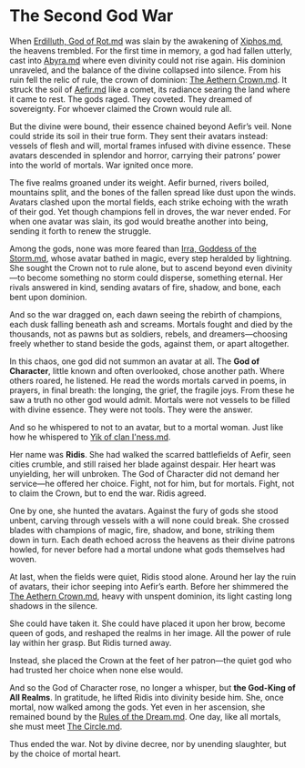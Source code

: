 # The Second God War

When [Erdilluth, God of Rot.md](../Gods/Fallen%20Gods/Erdilluth%2C%20God%20of%20Rot.md) was slain by the awakening of [Xiphos.md](../Concepts/Xiphos.md), the heavens trembled. For the first time in memory, a god had fallen utterly, cast into [Abyra.md](../Realms/Abyra.md) where even divinity could not rise again. His dominion unraveled, and the balance of the divine collapsed into silence. From his ruin fell the relic of rule, the crown of dominion: [The Aethern Crown.md](../Concepts/The%20Aethern%20Crown.md). It struck the soil of [Aefir.md](../Realms/Aefir.md) like a comet, its radiance searing the land where it came to rest. The gods raged. They coveted. They dreamed of sovereignty. For whoever claimed the Crown would rule all.

But the divine were bound, their essence chained beyond Aefir’s veil. None could stride its soil in their true form. They sent their avatars instead: vessels of flesh and will, mortal frames infused with divine essence. These avatars descended in splendor and horror, carrying their patrons’ power into the world of mortals. War ignited once more.

The five realms groaned under its weight. Aefir burned, rivers boiled, mountains split, and the bones of the fallen spread like dust upon the winds. Avatars clashed upon the mortal fields, each strike echoing with the wrath of their god. Yet though champions fell in droves, the war never ended. For when one avatar was slain, its god would breathe another into being, sending it forth to renew the struggle.

Among the gods, none was more feared than [Irra, Goddess of the Storm.md](../Gods/Greater%20Gods/Irra%2C%20Goddess%20of%20the%20Storm.md), whose avatar bathed in magic, every step heralded by lightning. She sought the Crown not to rule alone, but to ascend beyond even divinity—to become something no storm could disperse, something eternal. Her rivals answered in kind, sending avatars of fire, shadow, and bone, each bent upon dominion.

And so the war dragged on, each dawn seeing the rebirth of champions, each dusk falling beneath ash and screams. Mortals fought and died by the thousands, not as pawns but as soldiers, rebels, and dreamers—choosing freely whether to stand beside the gods, against them, or apart altogether.

In this chaos, one god did not summon an avatar at all. The **God of Character**, little known and often overlooked, chose another path. Where others roared, he listened. He read the words mortals carved in poems, in prayers, in final breath: the longing, the grief, the fragile joys. From these he saw a truth no other god would admit. Mortals were not vessels to be filled with divine essence. They were not tools. They were the answer.

And so he whispered to not to an avatar, but to a mortal woman. Just like how he whispered to [Yik of clan I'ness.md](../Characters%20of%20Interest/Yik%20of%20clan%20I%27ness.md).

Her name was **Ridis**. She had walked the scarred battlefields of Aefir, seen cities crumble, and still raised her blade against despair. Her heart was unyielding, her will unbroken. The God of Character did not demand her service—he offered her choice. Fight, not for him, but for mortals. Fight, not to claim the Crown, but to end the war. Ridis agreed.

One by one, she hunted the avatars. Against the fury of gods she stood unbent, carving through vessels with a will none could break. She crossed blades with champions of magic, fire, shadow, and bone, striking them down in turn. Each death echoed across the heavens as their divine patrons howled, for never before had a mortal undone what gods themselves had woven.

At last, when the fields were quiet, Ridis stood alone. Around her lay the ruin of avatars, their ichor seeping into Aefir’s earth. Before her shimmered the [The Aethern Crown.md](../Concepts/The%20Aethern%20Crown.md), heavy with unspent dominion, its light casting long shadows in the silence.

She could have taken it. She could have placed it upon her brow, become queen of gods, and reshaped the realms in her image. All the power of rule lay within her grasp. But Ridis turned away.

Instead, she placed the Crown at the feet of her patron—the quiet god who had trusted her choice when none else would.

And so the God of Character rose, no longer a whisper, but **the God-King of All Realms**. In gratitude, he lifted Ridis into divinity beside him. She, once mortal, now walked among the gods. Yet even in her ascension, she remained bound by the [Rules of the Dream.md](../Concepts/Rules%20of%20the%20Dream.md). One day, like all mortals, she must meet [The Circle.md](../Concepts/The%20Circle.md).

Thus ended the war. Not by divine decree, nor by unending slaughter, but by the choice of mortal heart.
